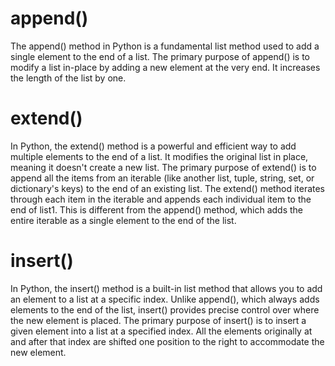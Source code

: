 # append()
The append() method in Python is a fundamental list method used to add a single element to the end of a list. 
The primary purpose of append() is to modify a list in-place by adding a new element at the very end.
It increases the length of the list by one.

# extend()
In Python, the extend() method is a powerful and efficient way to add multiple elements to the end of a list. It modifies the original list in place, meaning it doesn't create a new list.
The primary purpose of extend() is to append all the items from an iterable (like another list, tuple, string, set, or dictionary's keys) to the end of an existing list.
The extend() method iterates through each item in the iterable and appends each individual item to the end of list1. This is different from the append() method, which adds the entire iterable as a single element to the end of the list.

# insert()
In Python, the insert() method is a built-in list method that allows you to add an element to a list at a specific index. Unlike append(), which always adds elements to the end of the list, insert() provides precise control over where the new element is placed.
The primary purpose of insert() is to insert a given element into a list at a specified index. All the elements originally at and after that index are shifted one position to the right to accommodate the new element.


